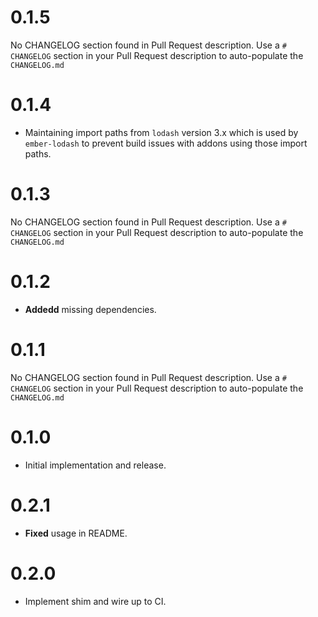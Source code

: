 # 0.1.5
No CHANGELOG section found in Pull Request description.
Use a `# CHANGELOG` section in your Pull Request description to auto-populate the `CHANGELOG.md`

# 0.1.4

* Maintaining import paths from `lodash` version 3.x which is used by `ember-lodash` to prevent build issues with addons using those import paths.



# 0.1.3
No CHANGELOG section found in Pull Request description.
Use a `# CHANGELOG` section in your Pull Request description to auto-populate the `CHANGELOG.md`

# 0.1.2

* **Addedd** missing dependencies.



# 0.1.1
No CHANGELOG section found in Pull Request description.
Use a `# CHANGELOG` section in your Pull Request description to auto-populate the `CHANGELOG.md`

# 0.1.0

* Initial implementation and release.


# 0.2.1

* **Fixed** usage in README.


# 0.2.0

* Implement shim and wire up to CI.



